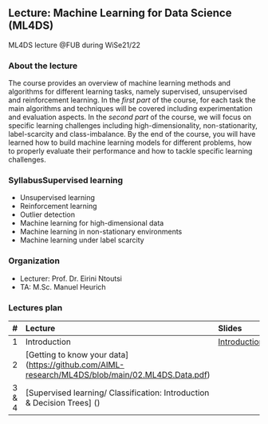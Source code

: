 ## Lecture: Machine Learning for Data Science (ML4DS)
ML4DS lecture @FUB during WiSe21/22

### About the lecture
The course provides an overview of machine learning methods and algorithms for different learning tasks, namely supervised, unsupervised and reinforcement learning.
In the *first part* of the course, for each task the main algorithms and techniques will be covered including experimentation and evaluation aspects.
In the *second part* of the course, we will focus on specific learning challenges including high-dimensionality, non-stationarity, label-scarcity and class-imbalance.
By the end of the course, you will have learned how to build machine learning models for different problems, how to properly evaluate their performance and how to tackle specific learning challenges.


### SyllabusSupervised learning
- Unsupervised learning
- Reinforcement learning
- Outlier detection
- Machine learning for high-dimensional data
- Machine learning in non-stationary environments
- Machine learning under label scarcity 




### Organization
* Lecturer: Prof. Dr. Eirini Ntoutsi
* TA: M.Sc. Manuel Heurich


### Lectures plan 

| #      | Lecture | Slides|
| :---   |    :----   | :----   | 
| 1         | Introduction | [Introduction.pdf](https://github.com/AIML-research/ML4DS/blob/main/01.ML4DS.Introduction.pdf)       |   
| 2         | [Getting to know your data] (https://github.com/AIML-research/ML4DS/blob/main/02.ML4DS.Data.pdf)       |
| 3 & 4     | [Supervised learning/ Classification: Introduction & Decision Trees] () |


